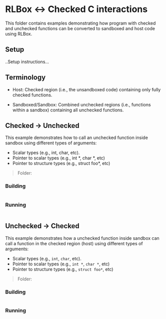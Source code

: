 # RLBox <-> Checked C interactions

This folder contains examples demonstrating how program with checked and unchecked
functions can be converted to sandboxed and host code using RLBox.


## Setup
..Setup instructions...

## Terminology
* Host: Checked region (i.e., the unsandboxed code) containing only fully checked functions.

* Sandboxed/Sandbox: Combined unchecked regions (i.e., functions within a sandbox) containing all unchecked functions.


## Checked -> Unchecked
This example demonstrates how to call an unchecked function inside sandbox using different types of arguments:

* Scalar types (e.g., int, char, etc).
* Pointer to scalar types (e.g., int *, char *, etc)
* Pointer to structure types (e.g., struct foo*, etc) 

> Folder:

### Building

```
```

### Running

```
```

## Unchecked -> Checked
This example demonstrates how a unchecked function inside sandbox can call a function in the checked region (host) using different types of arguments:

* Scalar types (e.g., `int`, `char`, etc).
* Pointer to scalar types (e.g., `int *`, `char *`, etc)
* Pointer to structure types (e.g., `struct foo*`, etc) 

> Folder:

### Building

```
```

### Running

```
```
